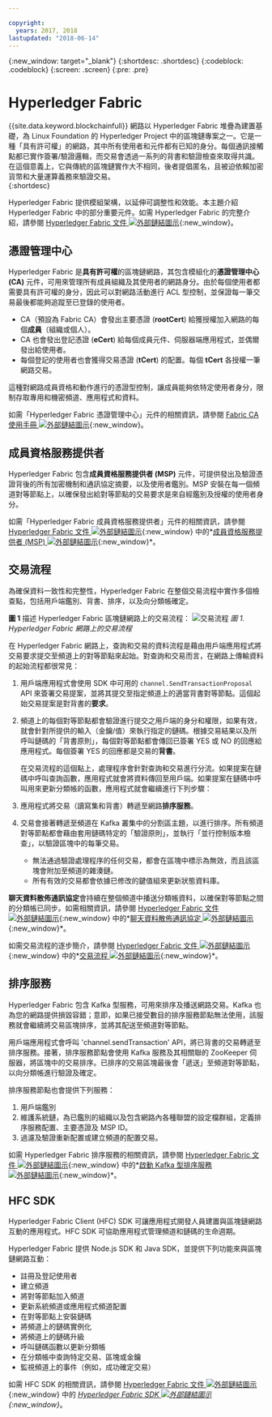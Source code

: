 ```yaml
---

copyright:
  years: 2017, 2018
lastupdated: "2018-06-14"
---
```


{:new_window: target="_blank"}
{:shortdesc: .shortdesc}
{:codeblock: .codeblock}
{:screen: .screen}
{:pre: .pre}


# Hyperledger Fabric
{{site.data.keyword.blockchainfull}} 網路以 Hyperledger Fabric 堆疊為建置基礎，為 Linux Foundation 的 Hyperledger Project 中的區塊鏈專案之一。它是一種「具有許可權」的網路，其中所有使用者和元件都有已知的身分。每個通訊接觸點都已實作簽署/驗證邏輯，而交易會透過一系列的背書和驗證檢查來取得共識。在這個意義上，它與傳統的區塊鏈實作大不相同，後者提倡匿名，且被迫依賴加密貨幣和大量運算義務來驗證交易。  
{:shortdesc}

Hyperledger Fabric 提供模組架構，以延伸可調整性和效能。本主題介紹 Hyperledger Fabric 中的部分重要元件。如需 Hyperledger Fabric 的完整介紹，請參閱 [Hyperledger Fabric 文件 ![外部鏈結圖示](../images/external_link.svg "外部鏈結圖示")](http://hyperledger-fabric.readthedocs.io/en/latest/){:new_window}。  

## 憑證管理中心  
Hyperledger Fabric 是**具有許可權**的區塊鏈網路，其包含模組化的**憑證管理中心 (CA)** 元件，可用來管理所有成員組織及其使用者的網路身分。由於每個使用者都需要具有許可權的身分，因此可以對網路活動進行 ACL 型控制，並保證每一筆交易最後都能夠追蹤至已登錄的使用者。  
* CA（預設為 Fabric CA）會發出主要憑證 (**rootCert**) 給獲授權加入網路的每個**成員**（組織或個人）。
* CA 也會發出登記憑證 (**eCert**) 給每個成員元件、伺服器端應用程式，並偶爾發出給使用者。
* 每個登記的使用者也會獲得交易憑證 (**tCert**) 的配置。每個 **tCert** 各授權一筆網路交易。

這種對網路成員資格和動作進行的憑證型控制，讓成員能夠依特定使用者身分，限制存取專用和機密頻道、應用程式和資料。

如需「Hyperledger Fabric 憑證管理中心」元件的相關資訊，請參閱 [Fabric CA 使用手冊 ![外部鏈結圖示](../images/external_link.svg "外部鏈結圖示")](http://hyperledger-fabric-ca.readthedocs.io/en/latest/){:new_window}。

## 成員資格服務提供者  
Hyperledger Fabric 包含**成員資格服務提供者 (MSP)** 元件，可提供發出及驗證憑證背後的所有加密機制和通訊協定摘要，以及使用者鑑別。MSP 安裝在每一個頻道對等節點上，以確保發出給對等節點的交易要求是來自經鑑別及授權的使用者身分。

如需「Hyperledger Fabric 成員資格服務提供者」元件的相關資訊，請參閱 [Hyperledger Fabric 文件 ![外部鏈結圖示](../images/external_link.svg "外部鏈結圖示")](http://hyperledger-fabric.readthedocs.io/en/latest/){:new_window} 中的*[成員資格服務提供者 (MSP) ![外部鏈結圖示](../images/external_link.svg "外部鏈結圖示")](http://hyperledger-fabric.readthedocs.io/en/latest/msp.html){:new_window}*。

## 交易流程  
為確保資料一致性和完整性，Hyperledger Fabric 在整個交易流程中實作多個檢查點，包括用戶端鑑別、背書、排序，以及向分類帳確定。

**圖 1** 描述 Hyperledger Fabric 區塊鏈網路上的交易流程：
![交易流程](../images/v10_txflow.png "Hyperledger Fabric 網路上的交易流程")
*圖 1. Hyperledger Fabric 網路上的交易流程*

在 Hyperledger Fabric 網路上，查詢和交易的資料流程是藉由用戶端應用程式將交易要求提交至頻道上的對等節點來起始。對查詢和交易而言，在網路上傳輸資料的起始流程都很常見：

1. 用戶端應用程式會使用 SDK 中可用的 `channel.SendTransactionProposal` API 來簽署交易提案，並將其提交至指定頻道上的適當背書對等節點。這個起始交易提案是對背書的**要求**。  
2. 頻道上的每個對等節點都會驗證進行提交之用戶端的身分和權限，如果有效，就會針對所提供的輸入（金鑰/值）來執行指定的鏈碼。根據交易結果以及所呼叫鏈碼的「背書原則」，每個對等節點都會傳回已簽署 YES 或 NO 的回應給應用程式。每個簽署 YES 的回應都是交易的**背書**。

	在交易流程的這個點上，處理程序會針對查詢和交易進行分流。如果提案在鏈碼中呼叫查詢函數，應用程式就會將資料傳回至用戶端。如果提案在鏈碼中呼叫用來更新分類帳的函數，應用程式就會繼續進行下列步驟：  
3. 應用程式將交易（讀寫集和背書）轉遞至網路**排序服務**。  
4. 交易會接著轉遞至頻道在 Kafka 叢集中的分割區主題，以進行排序。所有頻道對等節點都會藉由套用鏈碼特定的「驗證原則」，並執行「並行控制版本檢查」，以驗證區塊中的每筆交易。  
	* 無法通過驗證處理程序的任何交易，都會在區塊中標示為無效，而且該區塊會附加至頻道的雜湊鏈。  
	* 所有有效的交易都會依據已修改的鍵值組來更新狀態資料庫。  

**聊天資料散佈通訊協定**會持續在整個頻道中播送分類帳資料，以確保對等節點之間的分類帳已同步。如需相關資訊，請參閱 [Hyperledger Fabric 文件 ![外部鏈結圖示](../images/external_link.svg "外部鏈結圖示")](http://hyperledger-fabric.readthedocs.io/en/latest/){:new_window} 中的*[聊天資料散佈通訊協定 ![外部鏈結圖示](../images/external_link.svg "外部鏈結圖示")](http://hyperledger-fabric.readthedocs.io/en/latest/gossip.html){:new_window}*。

如需交易流程的逐步簡介，請參閱 [Hyperledger Fabric 文件 ![外部鏈結圖示](../images/external_link.svg "外部鏈結圖示")](http://hyperledger-fabric.readthedocs.io/en/latest/){:new_window} 中的*[交易流程 ![外部鏈結圖示](../images/external_link.svg "外部鏈結圖示")](http://hyperledger-fabric.readthedocs.io/en/latest/txflow.html){:new_window}*。  

## 排序服務
Hyperledger Fabric 包含 Kafka 型服務，可用來排序及播送網路交易。Kafka 也為您的網路提供損毀容錯；意即，如果已接受數目的排序服務節點無法使用，該服務就會繼續將交易區塊排序，並將其配送至頻道對等節點。

用戶端應用程式會呼叫 'channel.sendTransaction' API，將已背書的交易轉遞至排序服務。接著，排序服務節點會使用 Kafka 服務及其相關聯的 ZooKeeper 伺服器，將區塊中的交易排序。已排序的交易區塊最後會「遞送」至頻道對等節點，以向分類帳進行驗證及確定。

排序服務節點也會提供下列服務：
1. 用戶端鑑別
2. 維護系統鏈，為已鑑別的組織以及包含網路內各種聯盟的設定檔群組，定義排序服務配置、主要憑證及 MSP ID。
3. 過濾及驗證重新配置或建立頻道的配置交易。  

如需 Hyperledger Fabric 排序服務的相關資訊，請參閱 [Hyperledger Fabric 文件 ![外部鏈結圖示](../images/external_link.svg "外部鏈結圖示")](http://hyperledger-fabric.readthedocs.io/en/latest/){:new_window} 中的*[啟動 Kafka 型排序服務 ![外部鏈結圖示](../images/external_link.svg "外部鏈結圖示")](http://hyperledger-fabric.readthedocs.io/en/latest/kafka.html){:new_window}*。

## HFC SDK
Hyperledger Fabric Client (HFC) SDK 可讓應用程式開發人員建置與區塊鏈網路互動的應用程式。HFC SDK 可協助應用程式管理頻道和鏈碼的生命週期。

Hyperledger Fabric 提供 Node.js SDK 和 Java SDK，並提供下列功能來與區塊鏈網路互動：
* 註冊及登記使用者
* 建立頻道
* 將對等節點加入頻道
* 更新系統頻道或應用程式頻道配置
* 在對等節點上安裝鏈碼
* 將頻道上的鏈碼實例化
* 將頻道上的鏈碼升級
* 呼叫鏈碼函數以更新分類帳
* 在分類帳中查詢特定交易、區塊或金鑰
* 監視頻道上的事件（例如，成功確定交易）

如需 HFC SDK 的相關資訊，請參閱 [Hyperledger Fabric 文件 ![外部鏈結圖示](../images/external_link.svg "外部鏈結圖示")](http://hyperledger-fabric.readthedocs.io/en/latest/){:new_window} 中的 *[Hyperledger Fabric SDK ![外部鏈結圖示](../images/external_link.svg "外部鏈結圖示")](http://hyperledger-fabric.readthedocs.io/en/latest/fabric-sdks.html){:new_window}*。
